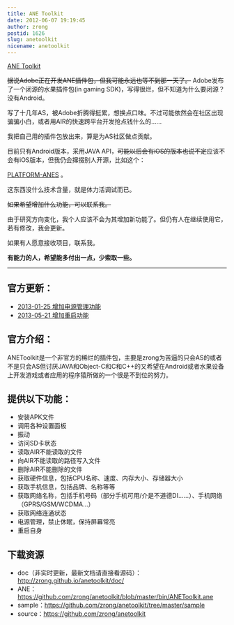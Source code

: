 ```yaml
---
title: ANE Toolkit
date: 2012-06-07 19:19:45
author: zrong
postid: 1626
slug: anetoolkit
nicename: anetoolkit
---
```


[ANE Toolkit](https://blog.zengrong.net/anetoolkit/)

<del datetime="2013-01-25T02:31:49+00:00">据说Adobe正在开发ANE插件包，但我可能永远也等不到那一天了。</del> Adobe发布了一个闭源的水果插件包(in gaming SDK)，写得很烂，但不知道为什么要闭源？没有Android。

写了十几年AS，被Adobe折腾得挺累，想换点口味。不过可能依然会在社区出现骗骗小白，或者用AIR的快速跨平台开发抢点钱什么的……

我把自己用的插件包放出来，算是为AS社区做点贡献。

目前只有Android版本，采用JAVA API，<del>可能以后会有iOS的版本也说不定</del>应该不会有iOS版本，但我仍会撺掇别人开源，比如这个：

[PLATFORM-ANES](https://blog.zengrong.net/platform-anes/) 。

这东西没什么技术含量，就是体力活调试而已。

<del>如果希望增加什么功能，可以联系我。</del>

由于研究方向变化，我个人应该不会为其增加新功能了。但仍有人在继续使用它，若有修改，我会更新。

如果有人愿意接收项目，联系我。

**有能力的人，希望能多付出一点，少索取一些。**

<hr>

## 官方更新：

* [2013-01-25 增加电源管理功能](https://blog.zengrong.net/post/1804.html)
* [2013-05-21 增加重启功能](https://blog.zengrong.net/post/1861.html)

## 官方介绍：

ANEToolkit是一个非官方的稀烂的插件包，主要是zrong为苦逼的只会AS的或者不是只会AS但讨厌JAVA和Object-C和C和C++的又希望在Android或者水果设备上开发游戏或者应用的程序猿所做的一个很是不到位的努力。

## 提供以下功能：

* 安装APK文件
* 调用各种设置面板
* 振动
* 访问SD卡状态
* 读取AIR不能读取的文件
* 向AIR不能读取的路径写入文件
* 删除AIR不能删除的文件
* 获取硬件信息，包括CPU名称、速度、内存大小、存储器大小
* 获取手机信息，包括品牌、名称等等
* 获取网络名称，包括手机号码（部分手机可用/介是不道德DI……）、手机网络（GPRS/GSM/WCDMA...）
* 获取网络连通状态
* 电源管理，禁止休眠，保持屏幕常亮
* 重启自身

## 下载资源

* doc（非实时更新，最新文档请直接看源码）：<http://zrong.github.io/anetoolkit/doc/>
* ANE：<https://github.com/zrong/anetoolkit/blob/master/bin/ANEToolkit.ane>
* sample：<https://github.com/zrong/anetoolkit/tree/master/sample>
* source：<https://github.com/zrong/anetoolkit>
